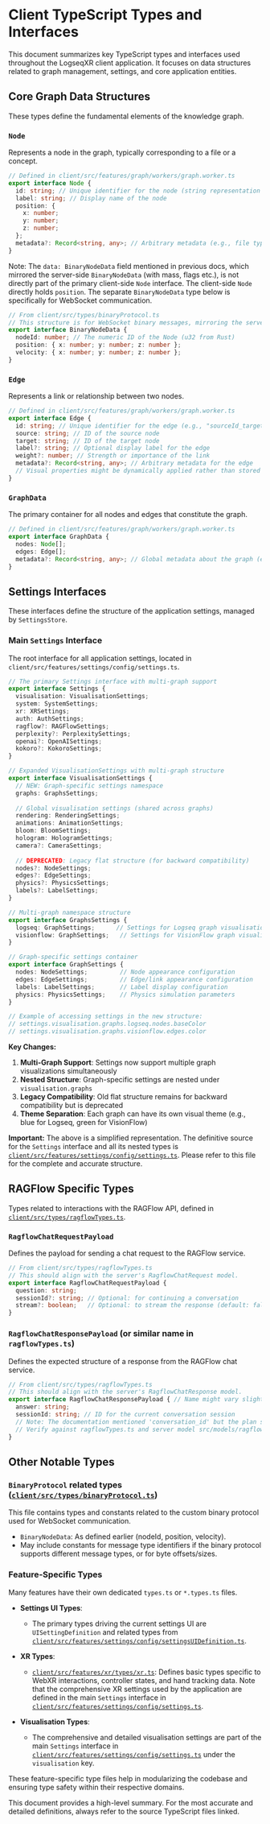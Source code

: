 # Client TypeScript Types and Interfaces

This document summarizes key TypeScript types and interfaces used throughout the LogseqXR client application. It focuses on data structures related to graph management, settings, and core application entities.

## Core Graph Data Structures

These types define the fundamental elements of the knowledge graph.

### `Node`

Represents a node in the graph, typically corresponding to a file or a concept.

```typescript
// Defined in client/src/features/graph/workers/graph.worker.ts
export interface Node {
  id: string; // Unique identifier for the node (string representation of a u32 from Rust)
  label: string; // Display name of the node
  position: {
    x: number;
    y: number;
    z: number;
  };
  metadata?: Record<string, any>; // Arbitrary metadata (e.g., file type, size, custom tags)
}
```
Note: The `data: BinaryNodeData` field mentioned in previous docs, which mirrored the server-side `BinaryNodeData` (with mass, flags etc.), is not directly part of the primary client-side `Node` interface. The client-side `Node` directly holds `position`. The separate `BinaryNodeData` type below is specifically for WebSocket communication.

```typescript
// From client/src/types/binaryProtocol.ts
// This structure is for WebSocket binary messages, mirroring the server's WireNodeDataItem.
export interface BinaryNodeData {
  nodeId: number; // The numeric ID of the Node (u32 from Rust)
  position: { x: number; y: number; z: number };
  velocity: { x: number; y: number; z: number };
}
```

### `Edge`

Represents a link or relationship between two nodes.

```typescript
// Defined in client/src/features/graph/workers/graph.worker.ts
export interface Edge {
  id: string; // Unique identifier for the edge (e.g., "sourceId_targetId")
  source: string; // ID of the source node
  target: string; // ID of the target node
  label?: string; // Optional display label for the edge
  weight?: number; // Strength or importance of the link
  metadata?: Record<string, any>; // Arbitrary metadata for the edge
  // Visual properties might be dynamically applied rather than stored directly on the edge object.
}
```

### `GraphData`

The primary container for all nodes and edges that constitute the graph.

```typescript
// Defined in client/src/features/graph/workers/graph.worker.ts
export interface GraphData {
  nodes: Node[];
  edges: Edge[];
  metadata?: Record<string, any>; // Global metadata about the graph (e.g., graph title, version)
}
```

## Settings Interfaces

These interfaces define the structure of the application settings, managed by `SettingsStore`.

### Main `Settings` Interface

The root interface for all application settings, located in `client/src/features/settings/config/settings.ts`.

```typescript
// The primary Settings interface with multi-graph support
export interface Settings {
  visualisation: VisualisationSettings;
  system: SystemSettings;
  xr: XRSettings;
  auth: AuthSettings;
  ragflow?: RAGFlowSettings;
  perplexity?: PerplexitySettings;
  openai?: OpenAISettings;
  kokoro?: KokoroSettings;
}

// Expanded VisualisationSettings with multi-graph structure
export interface VisualisationSettings {
  // NEW: Graph-specific settings namespace
  graphs: GraphsSettings;
  
  // Global visualisation settings (shared across graphs)
  rendering: RenderingSettings;
  animations: AnimationSettings;
  bloom: BloomSettings;
  hologram: HologramSettings;
  camera?: CameraSettings;
  
  // DEPRECATED: Legacy flat structure (for backward compatibility)
  nodes?: NodeSettings;
  edges?: EdgeSettings;
  physics?: PhysicsSettings;
  labels?: LabelSettings;
}

// Multi-graph namespace structure
export interface GraphsSettings {
  logseq: GraphSettings;      // Settings for Logseq graph visualisation
  visionflow: GraphSettings;   // Settings for VisionFlow graph visualisation
}

// Graph-specific settings container
export interface GraphSettings {
  nodes: NodeSettings;         // Node appearance configuration
  edges: EdgeSettings;         // Edge/link appearance configuration
  labels: LabelSettings;       // Label display configuration
  physics: PhysicsSettings;    // Physics simulation parameters
}

// Example of accessing settings in the new structure:
// settings.visualisation.graphs.logseq.nodes.baseColor
// settings.visualisation.graphs.visionflow.edges.color
```

**Key Changes:**
1. **Multi-Graph Support**: Settings now support multiple graph visualizations simultaneously
2. **Nested Structure**: Graph-specific settings are nested under `visualisation.graphs`
3. **Legacy Compatibility**: Old flat structure remains for backward compatibility but is deprecated
4. **Theme Separation**: Each graph can have its own visual theme (e.g., blue for Logseq, green for VisionFlow)

**Important:** The above is a simplified representation. The definitive source for the `Settings` interface and all its nested types is [`client/src/features/settings/config/settings.ts`](../../client/src/features/settings/config/settings.ts). Please refer to this file for the complete and accurate structure.

## RAGFlow Specific Types

Types related to interactions with the RAGFlow API, defined in [`client/src/types/ragflowTypes.ts`](../../client/src/types/ragflowTypes.ts).

### `RagflowChatRequestPayload`

Defines the payload for sending a chat request to the RAGFlow service.
```typescript
// From client/src/types/ragflowTypes.ts
// This should align with the server's RagflowChatRequest model.
export interface RagflowChatRequestPayload {
  question: string;
  sessionId?: string; // Optional: for continuing a conversation
  stream?: boolean;   // Optional: to stream the response (default: false)
}
```

### `RagflowChatResponsePayload` (or similar name in `ragflowTypes.ts`)

Defines the expected structure of a response from the RAGFlow chat service.
```typescript
// From client/src/types/ragflowTypes.ts
// This should align with the server's RagflowChatResponse model.
export interface RagflowChatResponsePayload { // Name might vary slightly in the file
  answer: string;
  sessionId: string; // ID for the current conversation session
  // Note: The documentation mentioned 'conversation_id' but the plan specifies 'sessionId'.
  // Verify against ragflowTypes.ts and server model src/models/ragflow_chat.rs.
}
```

## Other Notable Types

### `BinaryProtocol` related types ([`client/src/types/binaryProtocol.ts`](../../client/src/types/binaryProtocol.ts))

This file contains types and constants related to the custom binary protocol used for WebSocket communication.
-   `BinaryNodeData`: As defined earlier (nodeId, position, velocity).
-   May include constants for message type identifiers if the binary protocol supports different message types, or for byte offsets/sizes.

### Feature-Specific Types

Many features have their own dedicated `types.ts` or `*.types.ts` files.

-   **Settings UI Types**:
    -   The primary types driving the current settings UI are `UISettingDefinition` and related types from [`client/src/features/settings/config/settingsUIDefinition.ts`](../../client/src/features/settings/config/settingsUIDefinition.ts).

-   **XR Types**:
    -   [`client/src/features/xr/types/xr.ts`](../../client/src/features/xr/types/xr.ts): Defines basic types specific to WebXR interactions, controller states, and hand tracking data. Note that the comprehensive XR settings used by the application are defined in the main `Settings` interface in [`client/src/features/settings/config/settings.ts`](../../client/src/features/settings/config/settings.ts).

-   **Visualisation Types**:
    -   The comprehensive and detailed visualisation settings are part of the main `Settings` interface in [`client/src/features/settings/config/settings.ts`](../../client/src/features/settings/config/settings.ts) under the `visualisation` key.

These feature-specific type files help in modularizing the codebase and ensuring type safety within their respective domains.

This document provides a high-level summary. For the most accurate and detailed definitions, always refer to the source TypeScript files linked.
